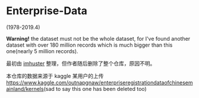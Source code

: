 # Enterprise-Data
(1978-2019.4)

**Warning!** the dataset must not be the whole dataset, for I've found another dataset with over 180 million records which is much bigger than this one(nearly 5 million records).

最初由 [imhuster](https://github.com/imhuster/) 整理，但作者随后删除了整个仓库，原因不明。

本仓库的数据来源于 kaggle 某用户的上传 <https://www.kaggle.com/outnapgnaw/enterpriseregistrationdataofchinesemainland/kernels>(sad to say this one has been deleted too)
